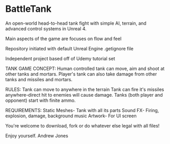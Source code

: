 # BattleTank
An open-world head-to-head tank fight with simple AI, terrain, and advanced control systems in Unreal 4.

Main aspects of the game are focuses on flow and feel

Repository initiated with default Unreal Engine .getignore file

Independent project based off of Udemy tutorial set


TANK GAME CONCEPT:
Human controlled tank can move, aim and shoot at other tanks and mortars. Player's tank can also take damage from other tanks and missiles and mortars.
   
RULES:
Tank can move to anywhere in the terrain
Tank can fire it's missiles anywhere-direct hit to enemies will cause damage.
Tanks (both player and opponent) start with finite ammo.

REQUIREMENTS:
Static Meshes- Tank with all its parts
Sound FX- Firing, explosion, damage, background music
Artwork- For UI screen


You're welcome to download, fork or do whatever else legal with all files!

Enjoy yourself. 
Andrew Jones

